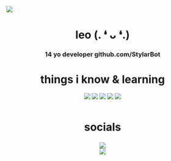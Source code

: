 <img align="center" src="https://user-images.githubusercontent.com/111710350/209377227-c6d12946-14a5-4816-8072-35e4433add61.png" />
<h1 align="center">leo (. ❛ ᴗ ❛.)</h1>
<h3 align="center">
    14 yo developer
github.com/StylarBot
    <br>
</h3>


<h1 align="center">things i know & learning</h1> 

<p align="center">
  <img src="https://img.icons8.com/color/48/000000/javascript.png"/>
  <img src="https://img.icons8.com/color/48/000000/typescript.png"/>
  <img src="https://img.icons8.com/color/48/000000/html-5.png"/>
  <img src="https://img.icons8.com/color/48/000000/css3.png"/>
  <img src="https://img.icons8.com/color/48/000000/python.png"/>
</p>
<img src"https://camo.githubusercontent.com/635f818cd1c8834ec21a63a54fa5dffd0d84b7ecacdceb9c6e037a982f34dc08/68747470733a2f2f6769746875622d726561646d652d73746174732e76657263656c2e6170702f6170692f746f702d6c616e67732f3f757365726e616d653d6865796974736c656f266c616e67735f636f756e743d3826636f756e745f707269766174653d74727565266c61796f75743d636f6d70616374267468656d653d726561637426686964655f626f726465723d747275652662675f636f6c6f723d304431313137" />


<h1 align="center">socials</h1>
<h3 align="center">
  <a href="#connect-with-me"><img src="https://lanyard.cnrad.dev/api/983163377243271291"></a>
    <br>
  <img src="https://github-readme-stats.vercel.app/api/top-langs/?username=heyitsleo&langs_count=8&count_private=true&layout=compact&theme=react&hide_border=true&bg_color=0D1117">
</h1>
 
